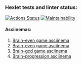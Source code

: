 ### Hexlet tests and linter status:
[![Actions Status](https://github.com/filatow/frontend-project-44/workflows/hexlet-check/badge.svg)](https://github.com/filatow/frontend-project-44/actions)
[![Maintainability](https://api.codeclimate.com/v1/badges/2eb200e08958c120dc68/maintainability)](https://codeclimate.com/github/filatow/frontend-project-44/maintainability)

#### Asciinemas:
1. [Brain-even game asciinema](https://asciinema.org/a/gOr6wHVxy59fgPjYvpproLuxa)
2. [Brain-even game asciinema](https://asciinema.org/a/aPYo5TDyoAedlUyImaPqXfPXI)
3. [Brain-gcd game asciinema](https://asciinema.org/a/hwvyOHBW8UU4A44hvaEasiIFy)
4. [Brain-progression asciinema](https://asciinema.org/a/WETYZbCSUng4IRvbiOGnXNLrr)